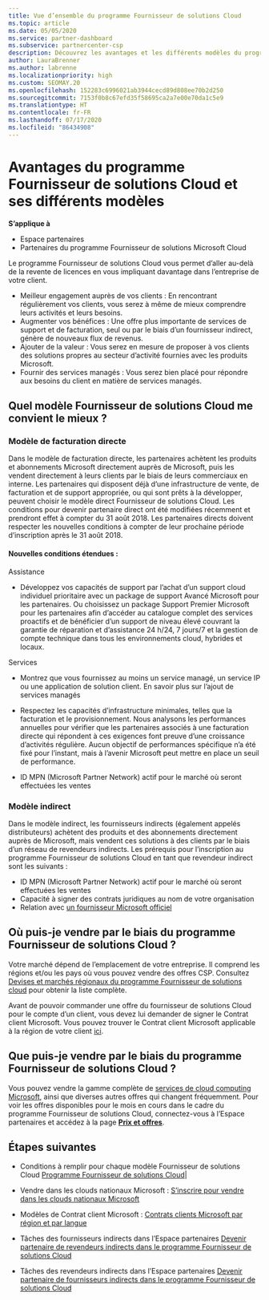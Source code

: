 ```yaml
---
title: Vue d’ensemble du programme Fournisseur de solutions Cloud
ms.topic: article
ms.date: 05/05/2020
ms.service: partner-dashboard
ms.subservice: partnercenter-csp
description: Découvrez les avantages et les différents modèles du programme Fournisseur de solutions Cloud pour aider votre entreprise à se développer en acquérant de nouveaux clients et une nouvelle expertise.
author: LauraBrenner
ms.author: labrenne
ms.localizationpriority: high
ms.custom: SEOMAY.20
ms.openlocfilehash: 152283c6996021ab3944cecd89d808ee70b2d250
ms.sourcegitcommit: 7153f0b8c67efd35f58695ca2a7e00e70da1c5e9
ms.translationtype: HT
ms.contentlocale: fr-FR
ms.lasthandoff: 07/17/2020
ms.locfileid: "86434908"
---
```

# <a name="cloud-solution-provider-program-benefits-and-different-models"></a>Avantages du programme Fournisseur de solutions Cloud et ses différents modèles

**S’applique à**

- Espace partenaires
- Partenaires du programme Fournisseur de solutions Microsoft Cloud

Le programme Fournisseur de solutions Cloud vous permet d’aller au-delà de la revente de licences en vous impliquant davantage dans l’entreprise de votre client.

- Meilleur engagement auprès de vos clients : En rencontrant régulièrement vos clients, vous serez à même de mieux comprendre leurs activités et leurs besoins.
- Augmenter vos bénéfices : Une offre plus importante de services de support et de facturation, seul ou par le biais d’un fournisseur indirect, génère de nouveaux flux de revenus.  
- Ajouter de la valeur : Vous serez en mesure de proposer à vos clients des solutions propres au secteur d’activité fournies avec les produits Microsoft.
- Fournir des services managés : Vous serez bien placé pour répondre aux besoins du client en matière de services managés. 

## <a name="which-csp-model-is-best-for-me"></a>Quel modèle Fournisseur de solutions Cloud me convient le mieux ?

### <a name="direct-bill-model"></a>Modèle de facturation directe

 Dans le modèle de facturation directe, les partenaires achètent les produits et abonnements Microsoft directement auprès de Microsoft, puis les vendent directement à leurs clients par le biais de leurs commerciaux en interne. Les partenaires qui disposent déjà d’une infrastructure de vente, de facturation et de support appropriée, ou qui sont prêts à la développer, peuvent choisir le modèle direct Fournisseur de solutions Cloud. Les conditions pour devenir partenaire direct ont été modifiées récemment et prendront effet à compter du 31 août 2018. Les partenaires directs doivent respecter les nouvelles conditions à compter de leur prochaine période d’inscription après le 31 août 2018.

#### <a name="new-expanded-requirements"></a>Nouvelles conditions étendues :

Assistance

- Développez vos capacités de support par l’achat d’un support cloud individuel prioritaire avec un package de support Avancé Microsoft pour les partenaires. Ou choisissez un package Support Premier Microsoft pour les partenaires afin d’accéder au catalogue complet des services proactifs et de bénéficier d’un support de niveau élevé couvrant la garantie de réparation et d’assistance 24 h/24, 7 jours/7 et la gestion de compte technique dans tous les environnements cloud, hybrides et locaux.

Services

- Montrez que vous fournissez au moins un service managé, un service IP ou une application de solution client. En savoir plus sur l’ajout de services managés

- Respectez les capacités d’infrastructure minimales, telles que la facturation et le provisionnement.
Nous analysons les performances annuelles pour vérifier que les partenaires associés à une facturation directe qui répondent à ces exigences font preuve d’une croissance d’activités régulière. Aucun objectif de performances spécifique n’a été fixé pour l’instant, mais à l’avenir Microsoft peut mettre en place un seuil de performance.

- ID MPN (Microsoft Partner Network) actif pour le marché où seront effectuées les ventes

### <a name="indirect-model"></a>Modèle indirect

Dans le modèle indirect, les fournisseurs indirects (également appelés distributeurs) achètent des produits et des abonnements directement auprès de Microsoft, mais vendent ces solutions à des clients par le biais d’un réseau de revendeurs indirects. Les prérequis pour l’inscription au programme Fournisseur de solutions Cloud en tant que revendeur indirect sont les suivants :

- ID MPN (Microsoft Partner Network) actif pour le marché où seront effectuées les ventes
- Capacité à signer des contrats juridiques au nom de votre organisation
- Relation avec [un fournisseur Microsoft officiel](https://partnercenter.microsoft.com/partner/find-a-provider)

## <a name="where-can-i-sell-through-the-csp-program"></a>Où puis-je vendre par le biais du programme Fournisseur de solutions Cloud ?

Votre marché dépend de l’emplacement de votre entreprise. Il comprend les régions et/ou les pays où vous pouvez vendre des offres CSP. Consultez [Devises et marchés régionaux du programme Fournisseur de solutions cloud](regional-authorization-overview.md) pour obtenir la liste complète.

Avant de pouvoir commander une offre du fournisseur de solutions Cloud pour le compte d’un client, vous devez lui demander de signer le Contrat client Microsoft. Vous pouvez trouver le Contrat client Microsoft applicable à la région de votre client [ici](agreements.md).  

## <a name="what-can-i-sell-through-the-csp-program"></a>Que puis-je vendre par le biais du programme Fournisseur de solutions Cloud ?

Vous pouvez vendre la gamme complète de [services de cloud computing Microsoft](https://partner.microsoft.com/cloud-solution-provider/products-and-services), ainsi que diverses autres offres qui changent fréquemment. Pour voir les offres disponibles pour le mois en cours dans le cadre du programme Fournisseur de solutions Cloud, connectez-vous à l’Espace partenaires et accédez à la page [**Prix et offres**](https://partnercenter.microsoft.com/pcv/sales).

## <a name="next-steps"></a>Étapes suivantes

- Conditions à remplir pour chaque modèle Fournisseur de solutions Cloud [Programme Fournisseur de solutions Cloud](https://partnercenter.microsoft.com/partner/cloud-solution-provider)|

- Vendre dans les clouds nationaux Microsoft : [S’inscrire pour vendre dans les clouds nationaux Microsoft](csp-national-clouds-overview.md)

- Modèles de Contrat client Microsoft : [Contrats clients Microsoft par région et par langue](agreements.md)

- Tâches des fournisseurs indirects dans l’Espace partenaires [Devenir partenaire de revendeurs indirects dans le programme Fournisseur de solutions Cloud](indirect-provider-tasks-in-partner-center.md)

- Tâches des revendeurs indirects dans l’Espace partenaires [Devenir partenaire de fournisseurs indirects dans le programme Fournisseur de solutions Cloud](indirect-reseller-tasks-in-partner-center.md)
